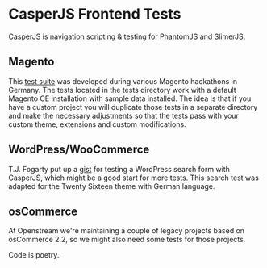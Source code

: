 # CasperJS Frontend Tests

[CasperJS](http://casperjs.org/) is navigation scripting & testing for PhantomJS and SlimerJS.

## Magento

This [test suite](https://github.com/magento-hackathon/hackathon-casperjs) was developed during various Magento hackathons in Germany. The tests located in the tests directory work with a default Magento CE installation with sample data installed. The idea is that if you have a custom project you will duplicate those tests in a separate directory and make the necessary adjustments so that the tests pass with your custom theme, extensions and custom modifications.

## WordPress/WooCommerce

T.J. Fogarty put up a [gist](https://gist.github.com/tjFogarty/46a6bc231dbebe925728) for testing a WordPress search form with CasperJS, which might be a good start for more tests. This search test was adapted for the Twenty Sixteen theme with German language.

## osCommerce

At Openstream we're maintaining a couple of legacy projects based on osCommerce 2.2, so we might also need some tests for those projects.

Code is poetry.
